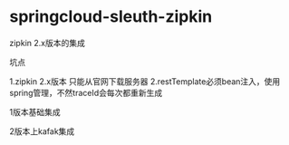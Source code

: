 # springcloud-sleuth-zipkin
zipkin 2.x版本的集成

坑点  

1.zipkin 2.x版本 只能从官网下载服务器
2.restTemplate必须bean注入，使用spring管理，不然traceId会每次都重新生成


1版本基础集成


2版本上kafak集成



